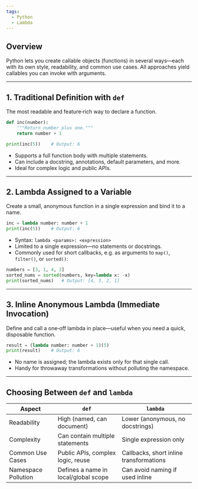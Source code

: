 ```yaml
---
tags:
  - Python
  - Lambda
---
```

## Overview

Python lets you create callable objects (functions) in several ways—each with its own style, readability, and common use cases. All approaches yield callables you can invoke with arguments.

---
## 1. Traditional Definition with `def`
The most readable and feature‑rich way to declare a function.

```python
def inc(number):
    """Return number plus one."""
    return number + 1

print(inc(5))    # Output: 6
```

- Supports a full function body with multiple statements.
- Can include a docstring, annotations, default parameters, and more.
- Ideal for complex logic and public APIs.

---

## 2. Lambda Assigned to a Variable
Create a small, anonymous function in a single expression and bind it to a name.

```python
inc = lambda number: number + 1
print(inc(5))    # Output: 6
```

- Syntax: `lambda <params>: <expression>`
- Limited to a single expression—no statements or docstrings.
- Commonly used for short callbacks, e.g. as arguments to `map()`, `filter()`, or `sorted()`:

```python
numbers = [3, 1, 4, 2]
sorted_nums = sorted(numbers, key=lambda x: -x)
print(sorted_nums)   # Output: [4, 3, 2, 1]
```

---

## 3. Inline Anonymous Lambda (Immediate Invocation)

Define and call a one‑off lambda in place—useful when you need a quick, disposable function.

```python
result = (lambda number: number + 1)(5)
print(result)    # Output: 6
```

- No name is assigned; the lambda exists only for that single call.
- Handy for throwaway transformations without polluting the namespace.

---

## Choosing Between `def` and `lambda`

| Aspect              | `def`                                | `lambda`                                |
| ------------------- | ------------------------------------ | --------------------------------------- |
| Readability         | High (named, can document)           | Lower (anonymous, no docstrings)        |
| Complexity          | Can contain multiple statements      | Single expression only                  |
| Common Use Cases    | Public APIs, complex logic, reuse    | Callbacks, short inline transformations |
| Namespace Pollution | Defines a name in local/global scope | Can avoid naming if used inline         |
